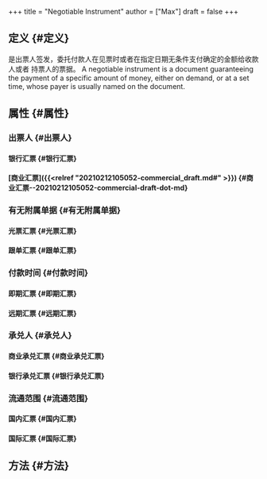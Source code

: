 +++
title = "Negotiable Instrument"
author = ["Max"]
draft = false
+++

## 定义 {#定义}

是出票人签发，委托付款人在见票时或者在指定日期无条件支付确定的金额给收款人或者
持票人的票据。
A negotiable instrument is a document guaranteeing the payment of a specific
amount of money, either on demand, or at a set time, whose payer is usually
named on the document.


## 属性 {#属性}


### 出票人 {#出票人}


#### 银行汇票 {#银行汇票}


#### [商业汇票]({{<relref "20210212105052-commercial_draft.md#" >}}) {#商业汇票--20210212105052-commercial-draft-dot-md}


### 有无附属单据 {#有无附属单据}


#### 光票汇票 {#光票汇票}


#### 跟单汇票 {#跟单汇票}


### 付款时间 {#付款时间}


#### 即期汇票 {#即期汇票}


#### 远期汇票 {#远期汇票}


### 承兑人 {#承兑人}


#### 商业承兑汇票 {#商业承兑汇票}


#### 银行承兑汇票 {#银行承兑汇票}


### 流通范围 {#流通范围}


#### 国内汇票 {#国内汇票}


#### 国际汇票 {#国际汇票}


## 方法 {#方法}
